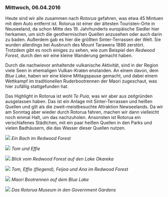 ### Mittwoch, 06.04.2016

Heute sind wir alle zusammen nach *Rotorua* gefahren, was etwa 45 Mintuen mit dem Auto entfernt ist. Rotorua ist einer der ältesten Touristen-Orte in Neuseeland, da schon Mitte des 19. Jahrhunderts europäische Siedler hier herkamen, um sich die geothermischen Quellen anzusehen oder auch darin zu baden. Außerdem gab es hier die größten Sinter-Terrassen der Welt. Sie wurden allerdings bei Ausbruch des Mount Tarawera 1886 zerstört. Trotzdem gibt es noch einiges zu sehen, wie zum Beispiel den *Redwood Forest*, durch den wir eine kleine Wanderung gemacht haben.

Durch die nachwievor anhaltende vulkanische Aktivität, sind in der Region viele Seen in ehemaligen Vulkan-Kraten enstanden. An einem davon, dem *Blue Lake*, haben wir eine kleine Mittagspause gemacht, und dabei einem Wettkampf im traditionellen Ruderbootrennen der Maori zugeschaut, was hier zufällig stattgefunden hat.

Das Highlight in Rotorua ist wohl *Te Puia*, was wir aber aus zeitgründen ausgelassen haben. Das ist ein Anlage mit Sinter-Terrassen und heißen Quellen und gilt als die zweit-meistbesuchte Attraktion Newseelands. Da wir am Sonntag aber wieder durch Rotorua fahren, machen wir dann vielleicht noch einmal Halt, um das nachzuholen. Ansonsten ist Rotorua ein verschlafenes Städtchen, mit ein paar heißen Quellen in den Parks und vielen Badhäusern, die das Wasser dieser Quellen nutzen.

![](https://www.dropbox.com/s/hdr4t3ehx6d5w58/DSC_0930.jpg?dl=1)
*Ein Bach im Redwood Forest*

![](https://www.dropbox.com/s/ivd63uf24gznx9d/DSC_0956.jpg?dl=1)
*Tom und Effie*

![](https://www.dropbox.com/s/1nqfbpnpcjkzz0z/DSC_0958.jpg?dl=1)
*Blick vom Redwood Forest auf den Lake Okareka*

![](https://www.dropbox.com/s/j2292x6585upmfc/DSC_0965.jpg?dl=1)
*Tom, Effie (fliegend), Feijoa und Ana im Redwood Forest*

![](https://www.dropbox.com/s/5haupxf4d7zn3rl/DSC_0976.jpg?dl=1)
*Maori Bootrennen auf dem Blue Lake*

![](https://www.dropbox.com/s/ufasfmqmmyjtnng/DSC_0999.jpg?dl=1)
*Das Rotorua Museum in den Government Gardens*
